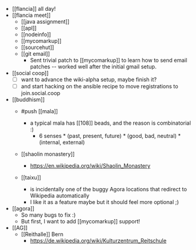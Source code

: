 - [[flancia]] all day!
- [[flancia meet]]
  - [[java assignment]]
  - [[apl]]
  - [[nodeinfo]]
  - [[mycomarkup]]
  - [[sourcehut]]
  - [[git email]]
    - Sent trivial patch to [[mycomarkup]] to learn how to send email patches -- worked well after the initial gmail setup.
- [[social coop]]
  - [ ] want to advance the wiki-alpha setup, maybe finish it?
  - [ ] and start hacking on the ansible recipe to move registrations to join.social.coop
- [[buddhism]]
  - #push [[mala]]
    - a typical mala has [[108]] beads, and the reason is combinatorial :) 
      - 6 senses * (past, present, future) * (good, bad, neutral) * (internal, external)
  
  - [[shaolin monastery]]
    - https://en.wikipedia.org/wiki/Shaolin_Monastery
  - [[taixu]]
    - is incidentally one of the buggy Agora locations that redirect to Wikipedia automatically
    - I like it as a feature maybe but it should feel more optional ;)
- [[agora]]
  - So many bugs to fix :)
  - But first, I want to add [[mycomarkup]] support!
- [[AG]]
  - [[Reithalle]] Bern
    - https://de.wikipedia.org/wiki/Kulturzentrum_Reitschule
